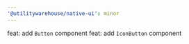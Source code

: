 ```yaml
---
'@utilitywarehouse/native-ui': minor
---
```


feat: add `Button` component
feat: add `IconButton` component
